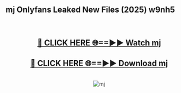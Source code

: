 <h2>mj Onlyfans Leaked New Files (2025) w9nh5</h2>
<br>
<div align="center">
<h2><a href="https://mediafiles.top/mj&ref=git" rel="nofollow">🔴 CLICK HERE 🌐==►► Watch mj</a></h2>
<h2><a href="https://mediafiles.top/mj&ref=git" rel="nofollow">🔴 CLICK HERE 🌐==►► Download mj</a></h2>
<br>
<a href="https://mediafiles.top/mj&ref=git" rel="nofollow" data-target="animated-image.originalLink"><img src="https://i.ibb.co.com/xMMVF88/686577567.gif" alt="mj" style="max-width: 100%; display: inline-block;" data-target="animated-image.originalImage"></a>
</div>
<br>
<br>